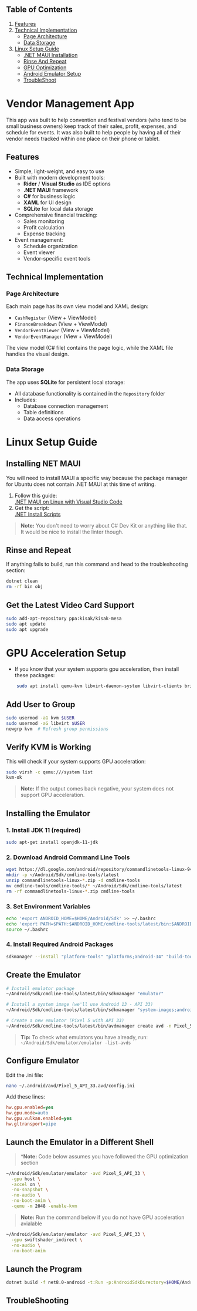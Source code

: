 ## Table of Contents  
1. [Features](#features)  
2. [Technical Implementation](#technical-implementation)  
   - [Page Architecture](#page-architecture)  
   - [Data Storage](#data-storage)  
3. [Linux Setup Guide](#linux-setup-guide)  
   - [.NET MAUI Installation](#installing-net-maui)  
   - [Rinse And Repeat](#rinse-and-repeat)  
   - [GPU Optimization](#gpu-acceleration-setup)  
   - [Android Emulator Setup](#android-emulator-setup)
   - [TroubleShoot](#troubleshoot)  
# Vendor Management App
This app was built to help convention and festival vendors (who tend to be small business owners) keep track of their sales, profit, expenses, and schedule for events. It was also built to help people by having all of their vendor needs tracked within one place on their phone or tablet.

## Features

* Simple, light-weight, and easy to use
* Built with modern development tools:
  - **Rider** / **Visual Studio** as IDE options
  - **.NET MAUI** framework
  - **C#** for business logic
  - **XAML** for UI design
  - **SQLite** for local data storage
* Comprehensive financial tracking:
  - Sales monitoring
  - Profit calculation
  - Expense tracking
* Event management:
  - Schedule organization
  - Event viewer
  - Vendor-specific event tools

## Technical Implementation

### Page Architecture
Each main page has its own view model and XAML design:
- `CashRegister` (View + ViewModel)
- `FinanceBreakdown` (View + ViewModel)
- `VendorEventViewer` (View + ViewModel)
- `VendorEventManager` (View + ViewModel)

The view model (C# file) contains the page logic, while the XAML file handles the visual design.

### Data Storage
The app uses **SQLite** for persistent local storage:
- All database functionality is contained in the `Repository` folder
- Includes:
  - Database connection management
  - Table definitions
  - Data access operations


# Linux Setup Guide

## Installing NET MAUI

You will need to install MAUI a specific way because the package manager for Ubuntu does not contain .NET MAUI at this time of writing.

1. Follow this guide:  
   [.NET MAUI on Linux with Visual Studio Code](https://techcommunity.microsoft.com/blog/educatordeveloperblog/-net-maui-on-linux-with-visual-studio-code/3982195)
2. Get the script:  
   [.NET Install Scripts](https://dotnet.microsoft.com/en-us/download/dotnet/scripts)

> **Note:** You don't need to worry about C# Dev Kit or anything like that. It would be nice to install the linter though.

## Rinse and Repeat

If anything fails to build, run this command and head to the troubleshooting section:

```bash
dotnet clean
rm -rf bin obj
```

## Get the Latest Video Card Support

```bash
sudo add-apt-repository ppa:kisak/kisak-mesa
sudo apt update
sudo apt upgrade
```

# GPU Acceleration Setup
* If you know that your system supports gpu acceleration, then install these packages:
```bash 
    sudo apt install qemu-kvm libvirt-daemon-system libvirt-clients bridge-utils virt-manager
```

## Add User to Group

```bash
sudo usermod -aG kvm $USER
sudo usermod -aG libvirt $USER
newgrp kvm  # Refresh group permissions
```

## Verify KVM is Working

This will check if your system supports GPU acceleration:

```bash
sudo virsh -c qemu:///system list
kvm-ok 
```

> **Note:** If the output comes back negative, your system does not support GPU acceleration.

## Installing the Emulator

### 1. Install JDK 11 (required)
```bash
sudo apt-get install openjdk-11-jdk
```

### 2. Download Android Command Line Tools
```bash
wget https://dl.google.com/android/repository/commandlinetools-linux-9477386_latest.zip
mkdir -p ~/Android/Sdk/cmdline-tools/latest
unzip commandlinetools-linux-*.zip -d cmdline-tools
mv cmdline-tools/cmdline-tools/* ~/Android/Sdk/cmdline-tools/latest
rm -rf commandlinetools-linux-*.zip cmdline-tools
```

### 3. Set Environment Variables
```bash
echo 'export ANDROID_HOME=$HOME/Android/Sdk' >> ~/.bashrc
echo 'export PATH=$PATH:$ANDROID_HOME/cmdline-tools/latest/bin:$ANDROID_HOME/platform-tools' >> ~/.bashrc
source ~/.bashrc
```

### 4. Install Required Android Packages
```bash
sdkmanager --install "platform-tools" "platforms;android-34" "build-tools;34.0.0"
```

## Create the Emulator

```bash
# Install emulator package
~/Android/Sdk/cmdline-tools/latest/bin/sdkmanager "emulator"

# Install a system image (we'll use Android 13 - API 33)
~/Android/Sdk/cmdline-tools/latest/bin/sdkmanager "system-images;android-33;google_apis;x86_64"

# Create a new emulator (Pixel 5 with API 33)
~/Android/Sdk/cmdline-tools/latest/bin/avdmanager create avd -n Pixel_5_API_33 -k "system-images;android-33;google_apis;x86_64" -d pixel_5
```

> **Tip:** To check what emulators you have already, run:  
> `~/Android/Sdk/emulator/emulator -list-avds`

## Configure Emulator

Edit the .ini file:

```bash
nano ~/.android/avd/Pixel_5_API_33.avd/config.ini
```

Add these lines:

```ini
hw.gpu.enabled=yes
hw.gpu.mode=auto
hw.gpu.vulkan.enabled=yes
hw.gltransport=pipe
```

## Launch the Emulator in a Different Shell
> ***Note:** Code below assumes you have followed the GPU optimization section 
```bash
~/Android/Sdk/emulator/emulator -avd Pixel_5_API_33 \
  -gpu host \
  -accel on \
  -no-snapshot \
  -no-audio \
  -no-boot-anim \
  -qemu -m 2048 -enable-kvm
```
> **Note:** Run the command below if you do not have GPU acceleration avialable
```bash 
~/Android/Sdk/emulator/emulator -avd Pixel_5_API_33 \
  -gpu swiftshader_indirect \
  -no-audio \
  -no-boot-anim
```

## Launch the Program

```bash
dotnet build -f net8.0-android -t:Run -p:AndroidSdkDirectory=$HOME/Android/Sdk -p:AndroidDevice=-d
```

## TroubleShooting




  
  
  
